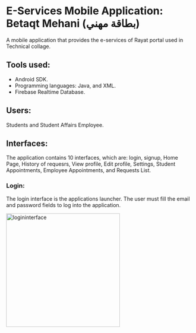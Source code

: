# E-Services Mobile Application: Betaqt Mehani (بطاقة مهني)
A mobile application that provides the e-services of Rayat portal used in Technical collage.

## Tools used:
- Android SDK.
- Programming languages: Java, and XML.
- Firebase Realtime Database. 

## Users:
Students and Student Affairs Employee.

## Interfaces:
The application contains 10 interfaces, which are: login, signup, Home Page, History of requesrs, View profile, Edit profile, Settings, Student Appointments, Employee Appointments, and Requests List.


### Login:
The login interface is the applications launcher. The user must fill the email and password fields to log into the application.

<img width="306" alt="logininterface" src="https://user-images.githubusercontent.com/54210754/105060250-36b84f00-5a89-11eb-95ce-b691d6a09b26.png">
